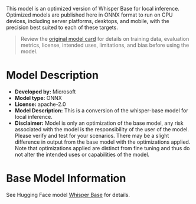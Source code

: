 This model is an optimized version of Whisper Base for local inference. Optimized models are published here in ONNX format to run on CPU devices, including server platforms, desktops, and mobile, with the precision best suited to each of these targets.

> Review the [original model card](https://huggingface.co/openai/whisper-base) for details on training data, evaluation metrics, license, intended uses, limitations, and bias before using the model.

# Model Description
- **Developed by:** Microsoft
- **Model type:** ONNX
- **License:** apache-2.0
- **Model Description:** This is a conversion of the whisper-base model for local inference.
- **Disclaimer:** Model is only an optimization of the base model, any risk associated with the model is the responsibility of the user of the model. Please verify and test for your scenarios. There may be a slight difference in output from the base model with the optimizations applied. Note that optimizations applied are distinct from fine tuning and thus do not alter the intended uses or capabilities of the model.

# Base Model Information
See Hugging Face model [Whisper Base](https://huggingface.co/openai/whisper-base) for details.